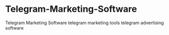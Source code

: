 # Telegram-Marketing-Software
Telegram Marketing Software telegram marketing tools telegram advertising software

